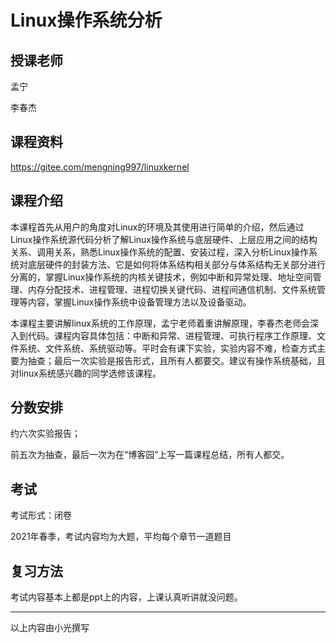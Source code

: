 # Linux操作系统分析

## 授课老师

孟宁 

李春杰

## 课程资料

https://gitee.com/mengning997/linuxkernel

## 课程介绍

本课程首先从用户的角度对Linux的环境及其使用进行简单的介绍，然后通过Linux操作系统源代码分析了解Linux操作系统与底层硬件、上层应用之间的结构关系、调用关系，熟悉Linux操作系统的配置、安装过程，深入分析Linux操作系统对底层硬件的封装方法、它是如何将体系结构相关部分与体系结构无关部分进行分离的，掌握Linux操作系统的内核关键技术，例如中断和异常处理、地址空间管理、内存分配技术、进程管理、进程切换关键代码、进程间通信机制、文件系统管理等内容，掌握Linux操作系统中设备管理方法以及设备驱动。

本课程主要讲解linux系统的工作原理，孟宁老师着重讲解原理，李春杰老师会深入到代码。课程内容具体包括：中断和异常、进程管理、可执行程序工作原理、文件系统、文件系统、系统驱动等。平时会有课下实验，实验内容不难，检查方式主要为抽查；最后一次实验是报告形式，且所有人都要交。建议有操作系统基础，且对linux系统感兴趣的同学选修该课程。

## 分数安排

约六次实验报告；

前五次为抽查，最后一次为在“博客园”上写一篇课程总结，所有人都交。

## 考试

考试形式：闭卷

2021年春季，考试内容均为大题，平均每个章节一道题目

## 复习方法

考试内容基本上都是ppt上的内容，上课认真听讲就没问题。

---

以上内容由小光撰写